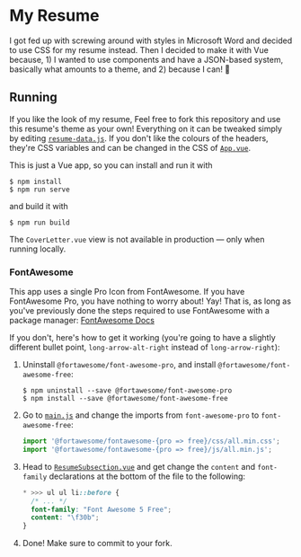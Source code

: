 # My Resume

I got fed up with screwing around with styles in Microsoft Word and decided to
use CSS for my resume instead. Then I decided to make it with Vue because, 1) I
wanted to use components and have a JSON-based system, basically what amounts to
a theme, and 2) because I can! 🥳


## Running

If you like the look of my resume, Feel free to fork this repository and use
this resume's theme as your own! Everything on it can be tweaked simply by
editing [`resume-data.js`](src/resume-data.js). If you don't like the colours of
the headers, they're CSS variables and can be changed in the CSS of
[`App.vue`](src/App.vue).

This is just a Vue app, so you can install and run it with

```console
$ npm install
$ npm run serve
```

and build it with

```console
$ npm run build
```

The `CoverLetter.vue` view is not available in production &mdash; only when
running locally.


### FontAwesome

This app uses a single Pro Icon from FontAwesome. If you have FontAwesome Pro,
you have nothing to worry about! Yay! That is, as long as you've previously done
the steps required to use FontAwesome with a package manager:
[FontAwesome Docs][1]

If you don't, here's how to get it working (you're going to have a slightly
different bullet point, `long-arrow-alt-right` instead of `long-arrow-right`):

1.  Uninstall `@fortawesome/font-awesome-pro`, and install
    `@fortawesome/font-awesome-free`:
    ```console
    $ npm uninstall --save @fortawesome/font-awesome-pro
    $ npm install --save @fortawesome/font-awesome-free
    ```
2.  Go to [`main.js`](src/main.js) and change the imports from
    `font-awesome-pro` to `font-awesome-free`:
    ```javascript
    import '@fortawesome/fontawesome-{pro => free}/css/all.min.css';
    import '@fortawesome/fontawesome-{pro => free}/js/all.min.js';
    ```
3.  Head to [`ResumeSubsection.vue`](src/components/ResumeSubsection.vue) and
    get change the `content` and `font-family` declarations at the bottom of the
    file to the following:
    ```css
    * >>> ul ul li::before {
      /* ... */
      font-family: "Font Awesome 5 Free";
      content: "\f30b";
    }
    ```
4.  Done! Make sure to commit to your fork.


[1]: https://fontawesome.com/how-to-use/on-the-web/setup/using-package-managers#installing-pro